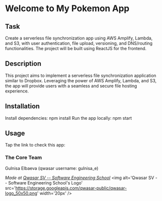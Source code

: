 # Welcome to My Pokemon App


## Task
Create a serverless file synchronization app using AWS Amplify, Lambda, and S3, with user authentication, file upload, versioning, and DNS/routing functionalities. The project will be built using ReactJS for the frontend.

## Description
This project aims to implement a serverless file synchronization application similar to Dropbox. Leveraging the power of AWS Amplify, Lambda, and S3, the app will provide users with a seamless and secure file hosting experience.

## Installation
Install dependencies: npm install
Run the app locally: npm start

## Usage
Tap the link to check this app:


### The Core Team
Gulnisa Elbaeva (qwasar username: gulnisa_e)


<span><i>Made at <a href='https://qwasar.io'>Qwasar SV -- Software Engineering School</a></i></span>
<span><img alt='Qwasar SV -- Software Engineering School's Logo' src='https://storage.googleapis.com/qwasar-public/qwasar-logo_50x50.png' width='20px' /></span>
